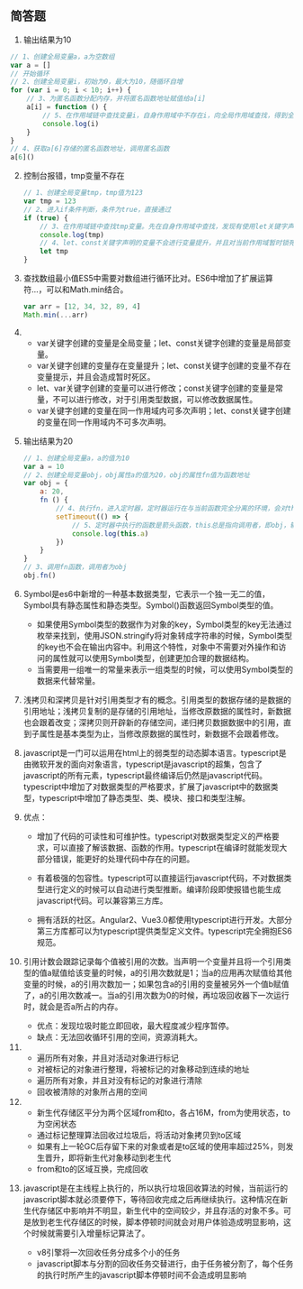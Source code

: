 ## 简答题

1. 输出结果为10
```javascript
// 1、创建全局变量a，a为空数组   
var a = []
// 开始循环
// 2、创建全局变量i，初始为0，最大为10，随循环自增
for (var i = 0; i < 10; i++) {
    // 3、为匿名函数分配内存，并将匿名函数地址赋值给a[i]
    a[i] = function () {
        // 5、在作用域链中查找变量i，自身作用域中不存在i，向全局作用域查找，得到全局作用域的变量i，此时i的值为10，打印i
        console.log(i)
    }
}
// 4、获取a[6]存储的匿名函数地址，调用匿名函数
a[6]()
```

2. 控制台报错，tmp变量不存在

   ```javascript
   // 1、创建全局变量tmp，tmp值为123
   var tmp = 123
   // 2、进入if条件判断，条件为true，直接通过
   if (true) {
       // 3、在作用域链中查找tmp变量。先在自身作用域中查找，发现有使用let关键字声明的tmp变量
       console.log(tmp)
       // 4、let、const关键字声明的变量不会进行变量提升，并且对当前作用域暂时锁死，直到声明完成，所以打印报错
       let tmp
   }
   ```

3. 查找数组最小值ES5中需要对数组进行循环比对。ES6中增加了扩展运算符...，可以和Math.min结合。

   ```javascript
   var arr = [12, 34, 32, 89, 4]
   Math.min(...arr)
   ```

4. + var关键字创建的变量是全局变量；let、const关键字创建的变量是局部变量。
   + var关键字创建的变量存在变量提升；let、const关键字创建的变量不存在变量提示，并且会造成暂时死区。
   + let、var关键字创建的变量可以进行修改；const关键字创建的变量是常量，不可以进行修改，对于引用类型数据，可以修改数据属性。
   + var关键字创建的变量在同一作用域内可多次声明；let、const关键字创建的变量在同一作用域内不可多次声明。

5. 输出结果为20

   ```javascript
   // 1、创建全局变量a，a的值为10
   var a = 10
   // 2、创建全局变量obj，obj属性a的值为20，obj的属性fn值为函数地址
   var obj = {
       a: 20,
       fn () {
           // 4、执行fn，进入定时器，定时器运行在与当前函数完全分离的环境，会对this指向产生影响
           setTimeout(() => {
               // 5、定时器中执行的函数是箭头函数，this总是指向调用者，即obj，输出obj的属性a的值20
               console.log(this.a)
           })
       } 
   }
   // 3、调用fn函数，调用者为obj
   obj.fn()
   ```

6. Symbol是es6中新增的一种基本数据类型，它表示一个独一无二的值，Symbol具有静态属性和静态类型。Symbol()函数返回Symbol类型的值。

   + 如果使用Symbol类型的数据作为对象的key，Symbol类型的key无法通过枚举来找到，使用JSON.stringify将对象转成字符串的时候，Symbol类型的key也不会在输出内容中。利用这个特性，对象中不需要对外操作和访问的属性就可以使用Symbol类型，创建更加合理的数据结构。
   + 当需要用一组唯一的常量来表示一组类型的时候，可以使用Symbol类型的数据来代替常量。

   

7. 浅拷贝和深拷贝是针对引用类型才有的概念。引用类型的数据存储的是数据的引用地址；浅拷贝复制的是存储的引用地址，当修改原数据的属性时，新数据也会跟着改变；深拷贝则开辟新的存储空间，递归拷贝数据数据中的引用，直到子属性是基本类型为止，当修改原数据的属性时，新数据不会跟着修改。

   

8. javascript是一门可以运用在html上的弱类型的动态脚本语言。typescript是由微软开发的面向对象语言，typescript是javascript的超集，包含了javascript的所有元素，typescript最终编译后仍然是javascript代码。typescript中增加了对数据类型的严格要求，扩展了javascript中的数据类型，typescript中增加了静态类型、类、模块、接口和类型注解。

   

9. 优点：

   + 增加了代码的可读性和可维护性。typescript对数据类型定义的严格要求，可以直接了解该数据、函数的作用。typescript在编译时就能发现大部分错误，能更好的处理代码中存在的问题。

   + 有着极强的包容性。typescript可以直接运行javascript代码，不对数据类型进行定义的时候可以自动进行类型推断。编译阶段即使报错也能生成javascript代码。可以兼容第三方库。

   + 拥有活跃的社区。Angular2、Vue3.0都使用typescript进行开发。大部分第三方库都可以为typescript提供类型定义文件。typescript完全拥抱ES6规范。

     

10. 引用计数会跟踪记录每个值被引用的次数。当声明一个变量并且将一个引用类型的值a赋值给该变量的时候，a的引用次数就是1；当a的应用再次赋值给其他变量的时候，a的引用次数加一；如果包含a的引用的变量被另外一个值b赋值了，a的引用次数减一。当a的引用次数为0的时候，再垃圾回收器下一次运行时，就会是否a所占的内存。

    + 优点：发现垃圾时能立即回收，最大程度减少程序暂停。
    + 缺点：无法回收循环引用的空间，资源消耗大。

    

11. + 遍历所有对象，并且对活动对象进行标记
    + 对被标记的对象进行整理，将被标记的对象移动到连续的地址
    + 遍历所有对象，并且对没有标记的对象进行清除
    + 回收被清除的对象所占用的空间

    

12. + 新生代存储区平分为两个区域from和to，各占16M，from为使用状态，to为空闲状态
    + 通过标记整理算法回收过垃圾后，将活动对象拷贝到to区域
    + 如果有上一轮GC后存留下来的对象或者是to区域的使用率超过25%，则发生晋升，即将新生代对象移动到老生代
    + from和to的区域互换，完成回收

    

13. javascript是在主线程上执行的，所以执行垃圾回收算法的时候，当前运行的javascript脚本就必须要停下，等待回收完成之后再继续执行。这种情况在新生代存储区中影响并不明显，新生代中的空间较少，并且存活的对象不多。可是放到老生代存储区的时候，脚本停顿时间就会对用户体验造成明显影响，这个时候就需要引入增量标记算法了。

    + v8引擎将一次回收任务分成多个小的任务
    + javascript脚本与分割的回收任务交替进行，由于任务被分割了，每个任务的执行时所产生的javascript脚本停顿时间不会造成明显影响